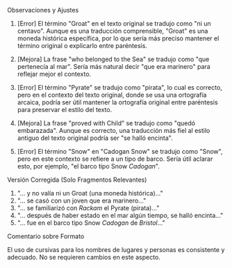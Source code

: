Observaciones y Ajustes

1. [Error] El término "Groat" en el texto original se tradujo como "ni un centavo". Aunque es una traducción comprensible, "Groat" es una moneda histórica específica, por lo que sería más preciso mantener el término original o explicarlo entre paréntesis.
   
2. [Mejora] La frase "who belonged to the Sea" se tradujo como "que pertenecía al mar". Sería más natural decir "que era marinero" para reflejar mejor el contexto.

3. [Error] El término "Pyrate" se tradujo como "pirata", lo cual es correcto, pero en el contexto del texto original, donde se usa una ortografía arcaica, podría ser útil mantener la ortografía original entre paréntesis para preservar el estilo del texto.

4. [Mejora] La frase "proved with Child" se tradujo como "quedó embarazada". Aunque es correcto, una traducción más fiel al estilo antiguo del texto original podría ser "se halló encinta".

5. [Error] El término "Snow" en "Cadogan Snow" se tradujo como "Snow", pero en este contexto se refiere a un tipo de barco. Sería útil aclarar esto, por ejemplo, "el barco tipo Snow *Cadogan*".

Versión Corregida (Solo Fragmentos Relevantes)

1. "... y no valía ni un Groat (una moneda histórica)..."
2. "... se casó con un joven que era marinero..."
3. "... se familiarizó con *Rackam* el Pyrate (pirata)..."
4. "... después de haber estado en el mar algún tiempo, se halló encinta..."
5. "... fue en el barco tipo Snow *Cadogan* de *Bristol*..."

Comentario sobre Formato

El uso de cursivas para los nombres de lugares y personas es consistente y adecuado. No se requieren cambios en este aspecto.